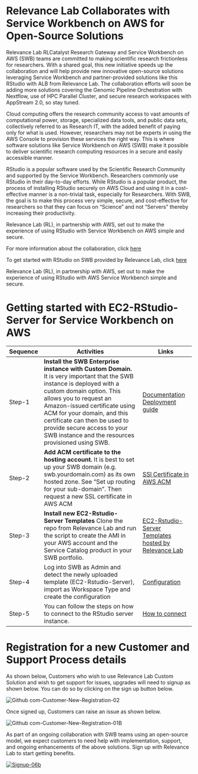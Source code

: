 # Relevance Lab Collaborates with Service Workbench on AWS for Open-Source Solutions

Relevance Lab RLCatalyst Research Gateway and Service Workbench on AWS (SWB) teams are committed to making scientific research frictionless for researchers. With a shared goal, this new initiative speeds up the collaboration and will help provide new innovative open-source solutions leveraging Service Workbench and partner-provided solutions like this RStudio with ALB from Relevance Lab. The collaboration efforts will soon be adding more solutions covering the Genomic Pipeline Orchestration with Nextflow, use of HPC Parallel Cluster, and secure research workspaces with AppStream 2.0, so stay tuned.

Cloud computing offers the research community access to vast amounts of computational power, storage, specialized data tools, and public data sets, collectively referred to as Research IT, with the added benefit of paying only for what is used. However, researchers may not be experts in using the AWS Console to provision these services the right way. This is where software solutions like Service Workbench on AWS (SWB) make it possible to deliver scientific research computing resources in a secure and easily accessible manner.

RStudio is a popular software used by the Scientific Research Community and supported by the Service Workbench. Researchers commonly use RStudio in their day-to-day efforts. While RStudio is a popular product, the process of installing RStudio securely on AWS Cloud and using it in a cost-effective manner is a non-trivial task, especially for Researchers. With SWB, the goal is to make this process very simple, secure, and cost-effective for researchers so that they can focus on “Science” and not “Servers” thereby increasing their productivity.

Relevance Lab (RL), in partnership with AWS, set out to make the experience of using RStudio with Service Workbench on AWS simple and secure.

For more information about the collaboration, click [here](https://relevancelab.com/service-workbench-on-aws/)

To get started with RStudio on SWB provided by Relevance Lab, click [here](https://github.com/RLOpenCatalyst/Service_Workbench_Templates/tree/main/RStudio)

Relevance Lab (RL), in partnership with AWS, set out to make the experience of using RStudio with AWS Service Workbench simple and secure.

# Getting started with EC2-RStudio-Server for Service Workbench on AWS


|       Sequence        |   Activities   |   Links                          |
|--------|------------|--------------------------------|
|     Step-1    | **Install the SWB Enterprise instance with Custom Domain.** It is very important that the SWB instance is deployed with a custom domain option. This allows you to request an Amazon-issued certificate using ACM for your domain, and this certificate can then be used to provide secure access to your SWB instance and the resources provisioned using SWB. | [Documentation](https://docs.aws.amazon.com/solutions/latest/service-workbench-on-aws/overview.html) [Deployment guide](https://docs.aws.amazon.com/solutions/latest/service-workbench-on-aws/automated-deployment.html) 
| Step-2 |    **Add ACM certificate to the hosting account.** It is best to set up your SWB domain (e.g. swb.yourdomain.com) as its own hosted zone. See “Set up routing for your sub-domain”. Then request a new SSL certificate in AWS ACM  | [SSl Certificate in AWS ACM](https://github.com/RLOpenCatalyst/Service_Workbench_Templates/blob/main/RStudio/prerequisites/prerequisite.md)|
|Step-3| **Install new EC2-Rstudio-Server Templates** Clone the repo from Relevance Lab and run the script to create the AMI in your AWS account and the Service Catalog product in your SWB portfolio. |[EC2-Rstudio-Server Templates hosted by Relevance Lab](https://github.com/RLOpenCatalyst/Service_Workbench_Templates/tree/main/RStudio#getting-started)|
|Step-4|Log into SWB as Admin and detect the newly uploaded template (EC2-Rstudio-Server), import as Workspace Type and create the configuration  |[Configuration](https://github.com/RLOpenCatalyst/Service_Workbench_Templates/tree/main/RStudio#configuration)|  
|Step-5|You can follow the steps on how to connect to the RStudio server instance.| [How to connect](https://github.com/RLOpenCatalyst/Service_Workbench_Templates/tree/main/RStudio#how-to-connect)||



# Registration for a new Customer and Support Process details

As shown below, Customers who wish to use Relevance Lab Custom Solution and wish to get support for issues, upgrades will need to signup as shown below. You can do so by clicking on the sign up button below.

![Github com-Customer-New-Registration-02](https://user-images.githubusercontent.com/63344463/122897143-5b319380-d367-11eb-84c5-43efa5062e19.png)

Once signed up, Customers can raise an issue as shown below.

![Github com-Customer-New-Registration-01B](https://user-images.githubusercontent.com/64137641/123082007-35c28980-d43c-11eb-8efe-ac63c2b60863.png)

As part of an ongoing collaboration with SWB teams using an open-source model, we expect customers to need help with implementation, support, and ongoing enhancements of the above solutions. Sign up with Relevance Lab to start getting benefits.

[![Signup-06b](https://user-images.githubusercontent.com/63344463/122898786-ccbe1180-d368-11eb-9c04-890231e3032a.png)](https://relevancelab.com/registration-form/)
